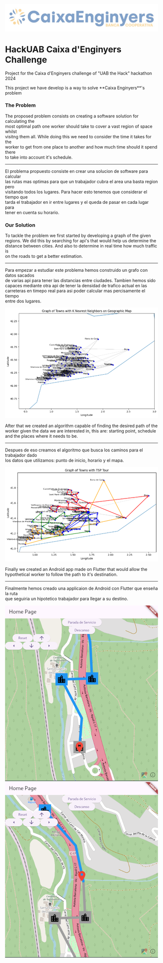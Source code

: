 ![image](https://github.com/Pikurrot/HackUAB-CE-challenge/blob/main/images/Caixa%20Enginyers.png)
# HackUAB Caixa d'Enginyers Challenge
Project for the Caixa d'Enginyers challenge of "UAB the Hack" hackathon 2024 

<p>This project we have develop is a way to solve **Caixa Enginyers**'s problem
</p>

### The Problem
<p>
The proposed problem consists on creating a software solution for calculating the<br>
most optimal path one worker should take to cover a vast region of space whilst  <br>
visitng them all. While doing this we need to consider the time it takes for the <br>
worker to get from one place to another and how much time should it spend there  <br>
to take into account it's schedule.
</p>

---
<p>
El problema propuesto consiste en crear una solucion de software para calcular   <br>
las rutas mas optimas para que un trabajador cubra el area una basta region pero <br>
visitando todos los lugares. Para hacer esto tenemos que considerar el tiempo que<br>
tarda el trabajador en ir entre lugares y el queda de pasar en cada lugar para   <br>
tener en cuenta su horario.
</p>

### Our Solution
<p>
To tackle the problem we first started by developing a graph of the given        <br>
regions. We did this by searching for api's that would help us determine the     <br>
distance between cities. And also to determine in real time how much traffic is  <br>
on the roads to get a better estimation.<br>
</p>

---
<p>
Para empezar a estudiar este problema hemos construido un grafo con datos sacados<br>
de varias api para tener las distancias entre ciudades. Tambien hemos sido       <br>
capaces mediante otra api de tener la densidad de trafico actual en las          <br>
carreteras en timepo real para asi poder calcular mas percisamente el tiempo     <br>
entre dos lugares.
</p>

![image](https://github.com/Pikurrot/HackUAB-CE-challenge/blob/main/images/Graph%20without%20paths.png)

<p>
After that we created an algorithm capable of finding the desired path of the    <br>
worker given the data we are interested in, this are: starting point, schedule   <br>
and the places where it needs to be.
</p>

---
<p>
Despues de eso creamos el algoritmo que busca los caminos para el trabajador dado<br> 
los datos que utilizamos: punto de inicio, horario y el mapa. 
</p>

![image](https://github.com/Pikurrot/HackUAB-CE-challenge/blob/main/images/Graph%20with%20paths.png)

<p>
Finally we created an Android app made on Flutter that would allow the           <br>
hypothetical worker to follow the path to it's destination.
</p>

---
<p>
Finalmente hemos creado una applicaion de Android con Flutter que enseña la ruta<br>
que seguiria un hipotetico trabajador para llegar a su destino.
</p>

![image](https://github.com/Pikurrot/HackUAB-CE-challenge/blob/main/images/Map_page.png)
![image](https://github.com/Pikurrot/HackUAB-CE-challenge/blob/main/images/Map_page_2.png)


